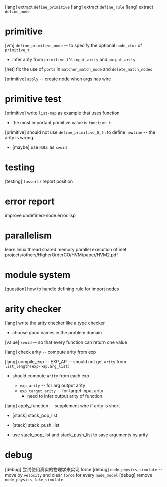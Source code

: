 [lang] extract `define_primitive`
[lang] extract `define_rule`
[lang] extract `define_node`

# primitive

[vm] `define_primitive_node` -- to specify the optional `node_ctor` of `primitive_t`

- infer arity from `primitive_t`'s `input_arity` and `output_arity`

[net] fix the use of `ports` in `matcher_match_node` and `delete_match_nodes`

[primitive] `apply` -- create node when args has wire

# primitive test

[primitive] write `list-map` as example that uses function

- the most important primitive value is `function_t`

[primitive] should not use `define_primitive_0_fn` to define `newline` -- the arity is wrong.

- [maybe] use `NULL` as `xvoid`

# testing

[testing] `(assert)` report position

# error report

improve undefined-node.error.lisp

# parallelism

learn linux thread
shared memory parallel execution of inet
projects/others/HigherOrderCO/HVM/paper/HVM2.pdf

# module system

[question] how to handle defining rule for import nodes

# arity checker

[lang] write the arity checker like a type checker

- choose good names in the problem domain

[value] `xvoid` -- so that every function can return one value

[lang] check arity -- compute arity from exp

[lang] compile_exp -- EXP_AP -- should not get `arity` from `list_length(exp->ap.arg_list)`

- should compute `arity` from each exp

  - `exp_arity` -- for arg output arity
  - `exp_target_arity` -- for target input arity
    - need to infer output arity of function

[lang] apply_function -- supplement wire if arity is short

- [stack] stack_pop_list
- [stack] stack_push_list

- use stack_pop_list and stack_push_list to save arguments by arity

# debug

[debug] 尝试使用真实的物理学来实现 force
[debug] `node_physics_simulate` -- move by `velocity` and clear `force` for every `node_model`
[debug] remove `node_physics_fake_simulate`
